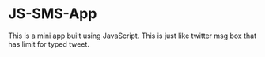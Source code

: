 # JS-SMS-App
This is a mini app built using JavaScript. This is just like twitter msg box that has limit for typed tweet.
